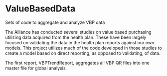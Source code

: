 # ValueBasedData
Sets of code to aggregate and analyze VBP data

The Alliance has conducted several studies on value based purchasing utilizing data acquired from the health plan. These have been largely focused on validating the data in the health plan reports against our own models. This project utilizes much of the code developed in those studies to create a model based on direct reporting, as opposed to validating, of data.

The first report, VBPTrendReport, aggregates all VBP QR files into one master file for global analysis.